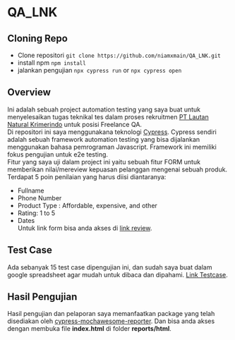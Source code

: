 # QA_LNK
## Cloning Repo
- Clone repositori
`git clone https://github.com/niamxmain/QA_LNK.git`
- install npm
`npm install`
- jalankan pengujian
`npx cypress run` or `npx cypress open`

## Overview
Ini adalah sebuah project automation testing yang saya buat untuk menyelesaikan tugas teknikal tes
dalam proses rekruitmen [PT Lautan Natural Krimerindo](https://lautan-natural-krimerindo.com/) untuk posisi Freelance QA.<br>
Di repositori ini saya menggunakana teknologi [Cypress](https://www.cypress.io/). Cypress sendiri adalah sebuah framework automation testing yang bisa dijalankan menggunakan bahasa pemrograman Javascript. Framework ini memiliki fokus pengujian untuk e2e testing.<br>
Fitur yang saya uji dalam project ini yaitu sebuah fitur FORM untuk memberikan nilai/mereview kepuasan pelanggan mengenai sebuah produk. Terdapat 5 poin penilaian yang harus diisi diantaranya:
- Fullname
- Phone Number
- Product Type : Affordable, expensive, and other
- Rating: 1 to 5
- Dates<br>
Untuk link form bisa anda akses di [link review](https://forms.office.com/r/u5LQxYEFKn).
## Test Case
Ada sebanyak 15 test case dipengujian ini, dan sudah saya buat dalam google spreadsheet agar mudah untuk dibaca dan dipahami. [Link Testcase](https://docs.google.com/spreadsheets/d/1nmLVPNksD0jk7DpA2uhCP0noYwToHeaJ6_r5LyZxYwo/edit?usp=sharing).
## Hasil Pengujian 
Hasil pengujian dan pelaporan saya memanfaatkan package yang telah disediakan oleh [cypress-mochawesome-reporter](https://www.npmjs.com/package/cypress-mochawesome-reporter). Dan bisa anda akses dengan membuka file **index.html** di folder **reports/html**.

